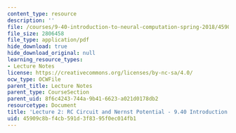 ```yaml
---
content_type: resource
description: ''
file: /courses/9-40-introduction-to-neural-computation-spring-2018/45909c8bf4cb591d3f8395f0ec014fb1_MIT9_40S18_Lec02.pdf
file_size: 2806458
file_type: application/pdf
hide_download: true
hide_download_original: null
learning_resource_types:
- Lecture Notes
license: https://creativecommons.org/licenses/by-nc-sa/4.0/
ocw_type: OCWFile
parent_title: Lecture Notes
parent_type: CourseSection
parent_uid: 8f6c4243-744a-9b41-6623-a021d0178db2
resourcetype: Document
title: 'Lecture 2: RC Circuit and Nernst Potential - 9.40 Introduction to Neural Computation'
uid: 45909c8b-f4cb-591d-3f83-95f0ec014fb1
---
```

